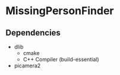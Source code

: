 # MissingPersonFinder

## Dependencies
 - dlib
   - cmake
   - C++ Compiler (build-essential)
 - picamera2
